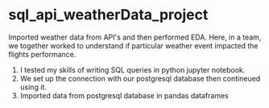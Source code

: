 # sql_api_weatherData_project
Imported weather data from API's and then performed EDA. Here, in a team, we together worked to understand if particular weather event impacted the flights performance. 
1. I tested my skills of writing SQL queries in python jupyter notebook. 
2. We set up the connection with our postgresql database then contineued using it.
3. Imported data from postgresql database in pandas dataframes 
